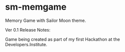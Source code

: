 # sm-memgame
Memory Game with Sailor Moon theme.

Ver 0.1 Release Notes:

Game being created as part of my first Hackathon at the Developers.Institute.
